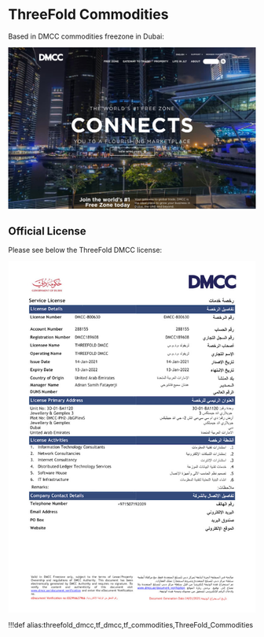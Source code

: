 # ThreeFold Commodities

Based in DMCC commodities freezone in Dubai:

![](img/threefold_commodities_1_.jpg)


## Official License

Please see below the ThreeFold DMCC license:

![](img/threefold_dmcc_license_certificate.jpg)

<!-- ### License Primary Address

Unit No: 3O-01-BA1120 Jewellery & Gemplex 3 <br/>
Plot No: DMCC-PH2-J&GPlexS Jewellery & Gemplex <br/>
Dubai <br/>
United Arab Emirates -->

<!-- 

> TODO: add a picture from license (full thing ok?)

> TODO: add address... (done)

> TODO: add link to doc which says what we are allowed to do in this company (seems to be in the license)

This looks like it is covered off by adding the license above. Confirming with Raj. For now, I'm pushing this forward and will adjust if Raj comes back to me with something different.

-->

!!!def alias:threefold_dmcc,tf_dmcc,tf_commodities,ThreeFold_Commodities
